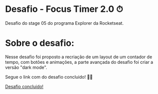 # Desafio - Focus Timer 2.0 ⏱

Desafio do stage 05 do programa Explorer da Rocketseat.

# Sobre o desafio:

Nesse desafio foi proposto a recriação de um layout de um contador de tempo, com botões e animações, a parte avançada do desafio foi criar a versão "dark mode".

Segue o link com do desafio concluido! 🚀💜

<a href="https://gabrieldiasz.github.io/focus-time-2/">Desafio concluido!</a>
